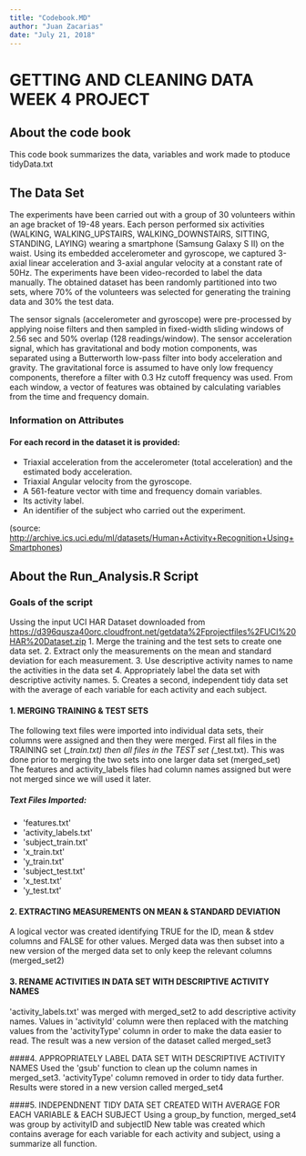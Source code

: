 ```yaml
---
title: "Codebook.MD"
author: "Juan Zacarias"
date: "July 21, 2018"
---
```


# GETTING AND CLEANING DATA WEEK 4 PROJECT

## About the code book
This code book summarizes the data, variables and work made to ptoduce tidyData.txt

## The Data Set 
The experiments have been carried out with a group of 30 volunteers within an age bracket of 19-48 years. Each person performed six activities (WALKING, WALKING_UPSTAIRS, WALKING_DOWNSTAIRS, SITTING, STANDING, LAYING) wearing a smartphone (Samsung Galaxy S II) on the waist. Using its embedded accelerometer and gyroscope, we captured 3-axial linear acceleration and 3-axial angular velocity at a constant rate of 50Hz. The experiments have been video-recorded to label the data manually. The obtained dataset has been randomly partitioned into two sets, where 70% of the volunteers was selected for generating the training data and 30% the test data. 

The sensor signals (accelerometer and gyroscope) were pre-processed by applying noise filters and then sampled in fixed-width sliding windows of 2.56 sec and 50% overlap (128 readings/window). The sensor acceleration signal, which has gravitational and body motion components, was separated using a Butterworth low-pass filter into body acceleration and gravity. The gravitational force is assumed to have only low frequency components, therefore a filter with 0.3 Hz cutoff frequency was used. From each window, a vector of features was obtained by calculating variables from the time and frequency domain.

### Information on Attributes
#### For each record in the dataset it is provided:
- Triaxial acceleration from the accelerometer (total acceleration) and the estimated body acceleration.
- Triaxial Angular velocity from the gyroscope.
- A 561-feature vector with time and frequency domain variables.
- Its activity label.
- An identifier of the subject who carried out the experiment.

(source: http://archive.ics.uci.edu/ml/datasets/Human+Activity+Recognition+Using+Smartphones)

## About the Run_Analysis.R Script 

### Goals of the script
Ussing the input UCI HAR Dataset downloaded from https://d396qusza40orc.cloudfront.net/getdata%2Fprojectfiles%2FUCI%20HAR%20Dataset.zip 
        1. Merge the training and the test sets to create one data set.
        2. Extract only the measurements on the mean and standard deviation for each measurement. 
        3. Use descriptive activity names to name the activities in the data set
        4. Appropriately label the data set with descriptive activity names. 
        5. Creates a second, independent tidy data set with the average of each variable for each activity and each subject. 

#### 1. MERGING TRAINING & TEST SETS
The following text files were imported into individual data sets, their columns were assigned and then they were merged. First all files in the TRAINING set \(*_train.txt\) then all files in the TEST set \(*_test.txt\). This was done prior to merging the two sets into one larger data set (merged_set) The features and activity_labels files had column names assigned but were not merged since we will used it later.

##### Text Files Imported:

- 'features.txt'
- 'activity_labels.txt'
- 'subject_train.txt'
- 'x_train.txt'
- 'y_train.txt'
- 'subject_test.txt'
- 'x_test.txt'
- 'y_test.txt'

#### 2. EXTRACTING MEASUREMENTS ON MEAN & STANDARD DEVIATION
A logical vector was created identifying TRUE for the ID, mean & stdev columns and FALSE for other values. Merged data was then subset  into a new version of the merged data set to only keep the relevant columns (merged_set2)

#### 3. RENAME ACTIVITIES IN DATA SET WITH DESCRIPTIVE ACTIVITY NAMES
'activity_labels.txt' was merged with merged_set2 to add descriptive activity names. Values in 'activityId' column were then replaced with the matching values from the 'activityType' column in order to make the data easier to read. The result was a new version of the dataset called merged_set3

####4. APPROPRIATELY LABEL DATA SET WITH DESCRIPTIVE ACTIVITY NAMES
Used the 'gsub' function to clean up the column names in merged_set3. 'activityType' column removed in order to tidy data further. Results were stored in a new version called merged_set4

####5. INDEPENDNENT TIDY DATA SET CREATED WITH AVERAGE FOR EACH VARIABLE & EACH SUBJECT
Using a group_by function, merged_set4 was group by activityID and subjectID
New table was created which contains average for each variable for each activity and subject, using a summarize all function.
